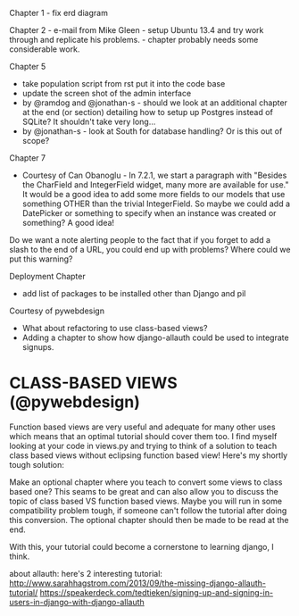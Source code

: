 Chapter 1
	- fix erd diagram

Chapter 2
	- e-mail from Mike Gleen
		- setup Ubuntu 13.4 and try work through and replicate his problems.
		- chapter probably needs some considerable work.

Chapter 5
- take population script from rst put it into the code base
- update the screen shot of the admin interface
- by @ramdog and @jonathan-s - should we look at an additional chapter at the end (or section) detailing how to setup up Postgres instead of SQLite? It shouldn't take very long...
- by @jonathan-s - look at South for database handling? Or is this out of scope?

Chapter 7
- Courtesy of Can Obanoglu - In 7.2.1, we start a paragraph with "Besides the CharField and IntegerField widget, many more are available for use." It would be a good idea to add some more fields to our models that use something OTHER than the trivial IntegerField. So maybe we could add a DatePicker or something to specify when an instance was created or something? A good idea!




Do we want a note alerting people to the fact that if you forget to add a slash to the end of a URL, you could end up with problems?
Where could we put this warning?

Deployment Chapter
- add list of packages to be installed other than Django and pil

Courtesy of pywebdesign
- What about refactoring to use class-based views?
- Adding a chapter to show how django-allauth could be used to integrate signups.

CLASS-BASED VIEWS (@pywebdesign)
================================
Function based views are very useful and adequate for many other uses which means that an optimal tutorial should cover them too. I find myself looking at your code in views.py and trying to think of a solution to teach class based views without eclipsing function based view! Here's my shortly tough solution:

Make an optional chapter where you teach to convert some views to class based one? This seams to be great and can also allow you to discuss the topic of class based VS function based views. Maybe you will run in some compatibility problem tough, if someone can't follow the tutorial after doing this conversion. The optional chapter should then be made to be read at the end.

With this, your tutorial could become a cornerstone to learning django, I think.

about allauth: here's 2 interesting tutorial:
http://www.sarahhagstrom.com/2013/09/the-missing-django-allauth-tutorial/
https://speakerdeck.com/tedtieken/signing-up-and-signing-in-users-in-django-with-django-allauth